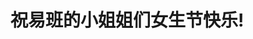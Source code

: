 # 祝易班的小姐姐们女生节快乐!

<html>
<body>

<bgsound src="英雄联盟 - 涅槃 (Phoenix)(sq).flac" autostart=true loop=infinite> 

</body>
</html>
